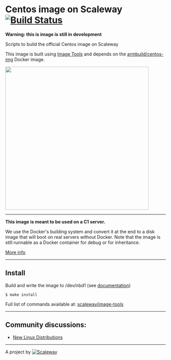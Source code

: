 # Centos image on Scaleway [![Build Status](https://travis-ci.org/scaleway/image-centos.svg?branch=master)](https://travis-ci.org/scaleway/image-centos)


**Warning: this is image is still in development**

Scripts to build the official Centos image on Scaleway

This image is built using [Image Tools](https://github.com/scaleway/image-tools) and depends on the [armbuild/centos-img](https://registry.hub.docker.com/u/armbuild/centos-img/) Docker image.

<img src="https://upload.wikimedia.org/wikipedia/commons/b/bc/Centos_full.svg" width="450px" />

---

**This image is meant to be used on a C1 server.**

We use the Docker's building system and convert it at the end to a disk image that will boot on real servers without Docker. Note that the image is still runnable as a Docker container for debug or for inheritance.

[More info](https://github.com/scaleway/image-tools#docker-based-builder)

---

Install
-------

Build and write the image to /dev/nbd1 (see [documentation](https://www.scaleway.com/docs/create_an_image_with_docker))

    $ make install

Full list of commands available at: [scaleway/image-tools](https://github.com/scaleway/image-tools/#commands)

---

Community discussions:
----------------------

- [New Linux Distributions](https://community.cloud.online.net/t/official-new-linux-distributions-debian-coreos-centos-fedora-arch-linux/229)

---

A project by [![Scaleway](https://avatars1.githubusercontent.com/u/5185491?v=3&s=42)](https://www.scaleway.com/)
